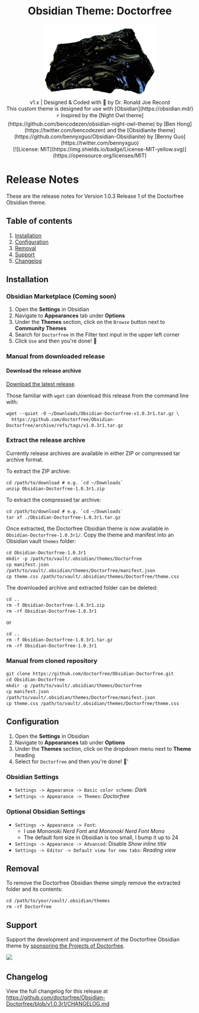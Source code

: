 
<h1 align="center">Obsidian Theme: Doctorfree</h1>
<div align="center">
<img src="https://github.com/doctorfree/Obsidian-Doctorfree/blob/822b43efb9138c8e252a29a0c3ddde1acbcb98c7/obsidian.png"><br>
v1.x | Designed & Coded with 💎 by Dr. Ronald Joe Record <br>
This custom theme is designed for use with [Obsidian](https://obsidian.md/)<br>
⚡ Inspired by the [Night Owl theme](https://github.com/bencodezen/obsidian-night-owl-theme) by [Ben Hong](https://twitter.com/bencodezen) and the [Obsidianite theme](https://github.com/bennyxguo/Obsidian-Obsidianite) by [Benny Guo](https://twitter.com/bennyxguo)<br>
[![License: MIT](https://img.shields.io/badge/License-MIT-yellow.svg)](https://opensource.org/licenses/MIT)
</div>

# Release Notes

These are the release notes for Version 1.0.3 Release 1 of the Doctorfree Obsidian theme.

## Table of contents

1. [Installation](#installation)
1. [Configuration](#configuration)
1. [Removal](#removal)
1. [Support](#support)
1. [Changelog](#changelog)

## Installation

### Obsidian Marketplace (Coming soon)

1. Open the **Settings** in Obsidian
1. Navigate to **Appearances** tab under **Options**
1. Under the **Themes** section, click on the `Browse` button next to **Community Themes**
1. Search for `Doctorfree` in the Filter text input in the upper left corner
1. Click `Use` and then you're done! 🎉

### Manual from downloaded release

#### Download the release archive

[Download the latest release](https://github.com/doctorfree/Obsidian-Doctorfree/releases/latest).

Those familiar with `wget` can download this release from the command line with:

```shell
wget --quiet -O ~/Downloads/Obsidian-Doctorfree-v1.0.3r1.tar.gz \
  https://github.com/doctorfree/Obsidian-Doctorfree/archive/refs/tags/v1.0.3r1.tar.gz
```

### Extract the release archive

Currently release archives are available in either ZIP or compressed tar archive format.

To extract the ZIP archive:

```shell
cd /path/to/download # e.g. `cd ~/Downloads`
unzip Obsidian-Doctorfree-1.0.3r1.zip
```

To extract the compressed tar archive:

```shell
cd /path/to/download # e.g. `cd ~/Downloads`
tar xf ./Obsidian-Doctorfree-1.0.3r1.tar.gz
```

Once extracted, the Doctorfree Obsidian theme is now available in `Obsidian-Doctorfree-1.0.3r1/`. Copy the theme and manifest into an Obsidian vault `themes` folder:

```shell
cd Obsidian-Doctorfree-1.0.3r1
mkdir -p /path/to/vault/.obsidian/themes/Doctorfree
cp manifest.json /path/to/vault/.obsidian/themes/Doctorfree/manifest.json
cp theme.css /path/to/vault/.obsidian/themes/Doctorfree/theme.css
```

The downloaded archive and extracted folder can be deleted:

```shell
cd ..
rm -f Obsidian-Doctorfree-1.0.3r1.zip
rm -rf Obsidian-Doctorfree-1.0.3r1
```

or

```shell
cd ..
rm -f Obsidian-Doctorfree-1.0.3r1.tar.gz
rm -rf Obsidian-Doctorfree-1.0.3r1
```

### Manual from cloned repository

```shell
git clone https://github.com/doctorfree/Obsidian-Doctorfree.git
cd Obsidian-Doctorfree
mkdir -p /path/to/vault/.obsidian/themes/Doctorfree
cp manifest.json /path/to/vault/.obsidian/themes/Doctorfree/manifest.json
cp theme.css /path/to/vault/.obsidian/themes/Doctorfree/theme.css
```

## Configuration

1. Open the **Settings** in Obsidian
1. Navigate to **Appearances** tab under **Options**
1. Under the **Themes** section, click on the dropdown menu next to **Theme** heading
1. Select for `Doctorfree` and then you're done! 🎉'

### Obsidian Settings

- `Settings -> Appearance -> Basic color scheme`: *Dark*
- `Settings -> Appearance -> Themes`: *Doctorfree*

### Optional Obsidian Settings

- `Settings -> Appearance -> Font`:
    - I use *Mononoki Nerd Font* and *Mononoki Nerd Font Mono*
    - The default font size in Obsidian is too small, I bump it up to 24
- `Settings -> Appearance -> Advanced`: Disable *Show inline title*
- `Settings -> Editor -> Default view for new tabs`: *Reading view*

## Removal

To remove the Doctorfree Obsidian theme simply remove the extracted folder and its contents:

```shell
cd /path/to/your/vault/.obsidian/themes
rm -rf Doctorfree
```

## Support

Support the development and improvement of the Doctorfree Obsidian theme by [sponsoring the Projects of Doctorfree](https://github.com/sponsors/doctorfree).

<a href="https://www.buymeacoffee.com/doctorfree"><img src="https://img.buymeacoffee.com/button-api/?text=Buy me a coffee&emoji=&slug=doctorfree&button_colour=5F7FFF&font_colour=ffffff&font_family=Lato&outline_colour=000000&coffee_colour=FFDD00"></a>

## Changelog

View the full changelog for this release at https://github.com/doctorfree/Obsidian-Doctorfree/blob/v1.0.3r1/CHANGELOG.md

